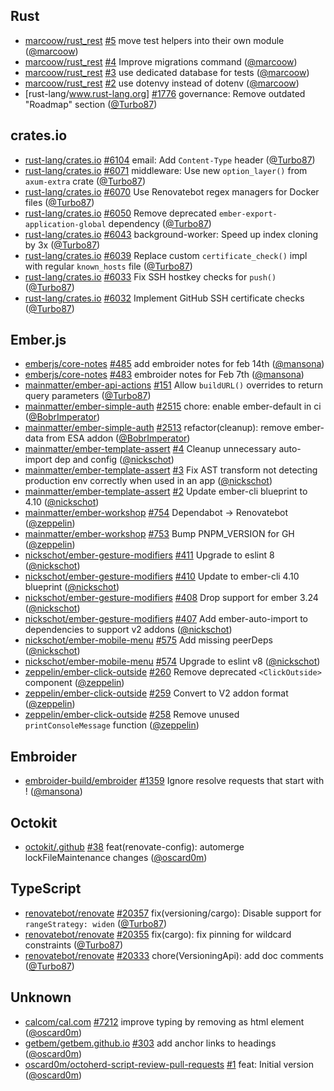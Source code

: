 ## Rust

- [marcoow/rust_rest] [#5](https://github.com/marcoow/rust_rest/pull/5) move test helpers into their own module ([@marcoow])
- [marcoow/rust_rest] [#4](https://github.com/marcoow/rust_rest/pull/4) Improve migrations command ([@marcoow])
- [marcoow/rust_rest] [#3](https://github.com/marcoow/rust_rest/pull/3) use dedicated database for tests ([@marcoow])
- [marcoow/rust_rest] [#2](https://github.com/marcoow/rust_rest/pull/2) use dotenvy instead of dotenv ([@marcoow])
- [rust-lang/www.rust-lang.org] [#1776](https://github.com/rust-lang/www.rust-lang.org/pull/1776) governance: Remove outdated "Roadmap" section ([@Turbo87])

## crates.io

- [rust-lang/crates.io] [#6104](https://github.com/rust-lang/crates.io/pull/6104) email: Add `Content-Type` header ([@Turbo87])
- [rust-lang/crates.io] [#6071](https://github.com/rust-lang/crates.io/pull/6071) middleware: Use new `option_layer()` from `axum-extra` crate ([@Turbo87])
- [rust-lang/crates.io] [#6070](https://github.com/rust-lang/crates.io/pull/6070) Use Renovatebot regex managers for Docker files ([@Turbo87])
- [rust-lang/crates.io] [#6050](https://github.com/rust-lang/crates.io/pull/6050) Remove deprecated `ember-export-application-global` dependency ([@Turbo87])
- [rust-lang/crates.io] [#6043](https://github.com/rust-lang/crates.io/pull/6043) background-worker: Speed up index cloning by 3x ([@Turbo87])
- [rust-lang/crates.io] [#6039](https://github.com/rust-lang/crates.io/pull/6039) Replace custom `certificate_check()` impl with regular `known_hosts` file ([@Turbo87])
- [rust-lang/crates.io] [#6033](https://github.com/rust-lang/crates.io/pull/6033) Fix SSH hostkey checks for `push()` ([@Turbo87])
- [rust-lang/crates.io] [#6032](https://github.com/rust-lang/crates.io/pull/6032) Implement GitHub SSH certificate checks ([@Turbo87])

## Ember.js

- [emberjs/core-notes] [#485](https://github.com/emberjs/core-notes/pull/485) add embroider notes for feb 14th ([@mansona])
- [emberjs/core-notes] [#483](https://github.com/emberjs/core-notes/pull/483) embroider notes for Feb 7th ([@mansona])
- [mainmatter/ember-api-actions] [#151](https://github.com/mainmatter/ember-api-actions/pull/151) Allow `buildURL()` overrides to return query parameters ([@Turbo87])
- [mainmatter/ember-simple-auth] [#2515](https://github.com/mainmatter/ember-simple-auth/pull/2515) chore: enable ember-default in ci ([@BobrImperator])
- [mainmatter/ember-simple-auth] [#2513](https://github.com/mainmatter/ember-simple-auth/pull/2513) refactor(cleanup): remove ember-data from ESA addon ([@BobrImperator])
- [mainmatter/ember-template-assert] [#4](https://github.com/mainmatter/ember-template-assert/pull/4) Cleanup unnecessary auto-import dep and config ([@nickschot])
- [mainmatter/ember-template-assert] [#3](https://github.com/mainmatter/ember-template-assert/pull/3) Fix AST transform not detecting production env correctly when used in an app ([@nickschot])
- [mainmatter/ember-template-assert] [#2](https://github.com/mainmatter/ember-template-assert/pull/2) Update ember-cli blueprint to 4.10 ([@nickschot])
- [mainmatter/ember-workshop] [#754](https://github.com/mainmatter/ember-workshop/pull/754) Dependabot → Renovatebot ([@zeppelin])
- [mainmatter/ember-workshop] [#753](https://github.com/mainmatter/ember-workshop/pull/753)  Bump PNPM_VERSION for GH ([@zeppelin])
- [nickschot/ember-gesture-modifiers] [#411](https://github.com/nickschot/ember-gesture-modifiers/pull/411) Upgrade to eslint 8 ([@nickschot])
- [nickschot/ember-gesture-modifiers] [#410](https://github.com/nickschot/ember-gesture-modifiers/pull/410) Update to ember-cli 4.10 blueprint ([@nickschot])
- [nickschot/ember-gesture-modifiers] [#408](https://github.com/nickschot/ember-gesture-modifiers/pull/408) Drop support for ember 3.24 ([@nickschot])
- [nickschot/ember-gesture-modifiers] [#407](https://github.com/nickschot/ember-gesture-modifiers/pull/407) Add ember-auto-import to dependencies to support v2 addons ([@nickschot])
- [nickschot/ember-mobile-menu] [#575](https://github.com/nickschot/ember-mobile-menu/pull/575) Add missing peerDeps ([@nickschot])
- [nickschot/ember-mobile-menu] [#574](https://github.com/nickschot/ember-mobile-menu/pull/574) Upgrade to eslint v8 ([@nickschot])
- [zeppelin/ember-click-outside] [#260](https://github.com/zeppelin/ember-click-outside/pull/260) Remove deprecated `<ClickOutside>` component ([@zeppelin])
- [zeppelin/ember-click-outside] [#259](https://github.com/zeppelin/ember-click-outside/pull/259) Convert to V2 addon format ([@zeppelin])
- [zeppelin/ember-click-outside] [#258](https://github.com/zeppelin/ember-click-outside/pull/258) Remove unused `printConsoleMessage` function ([@zeppelin])

## Embroider

- [embroider-build/embroider] [#1359](https://github.com/embroider-build/embroider/pull/1359) Ignore resolve requests that start with ! ([@mansona])

## Octokit

- [octokit/.github] [#38](https://github.com/octokit/.github/pull/38) feat(renovate-config): automerge lockFileMaintenance changes ([@oscard0m])

## TypeScript

- [renovatebot/renovate] [#20357](https://github.com/renovatebot/renovate/pull/20357) fix(versioning/cargo): Disable support for `rangeStrategy: widen` ([@Turbo87])
- [renovatebot/renovate] [#20355](https://github.com/renovatebot/renovate/pull/20355) fix(cargo): fix pinning for wildcard constraints ([@Turbo87])
- [renovatebot/renovate] [#20333](https://github.com/renovatebot/renovate/pull/20333) chore(VersioningApi): add doc comments ([@Turbo87])

## Unknown

- [calcom/cal.com] [#7212](https://github.com/calcom/cal.com/pull/7212) improve typing by removing as html element ([@oscard0m])
- [getbem/getbem.github.io] [#303](https://github.com/getbem/getbem.github.io/pull/303) add anchor links to headings ([@oscard0m])
- [oscard0m/octoherd-script-review-pull-requests] [#1](https://github.com/oscard0m/octoherd-script-review-pull-requests/pull/1) feat: Initial version ([@oscard0m])

[@BobrImperator]: https://github.com/BobrImperator
[@Turbo87]: https://github.com/Turbo87
[@mansona]: https://github.com/mansona
[@marcoow]: https://github.com/marcoow
[@nickschot]: https://github.com/nickschot
[@oscard0m]: https://github.com/oscard0m
[@zeppelin]: https://github.com/zeppelin
[calcom/cal.com]: https://github.com/calcom/cal.com
[emberjs/core-notes]: https://github.com/emberjs/core-notes
[embroider-build/embroider]: https://github.com/embroider-build/embroider
[getbem/getbem.github.io]: https://github.com/getbem/getbem.github.io
[mainmatter/ember-api-actions]: https://github.com/mainmatter/ember-api-actions
[mainmatter/ember-simple-auth]: https://github.com/mainmatter/ember-simple-auth
[mainmatter/ember-template-assert]: https://github.com/mainmatter/ember-template-assert
[mainmatter/ember-workshop]: https://github.com/mainmatter/ember-workshop
[marcoow/rust_rest]: https://github.com/marcoow/rust_rest
[nickschot/ember-gesture-modifiers]: https://github.com/nickschot/ember-gesture-modifiers
[nickschot/ember-mobile-menu]: https://github.com/nickschot/ember-mobile-menu
[octokit/.github]: https://github.com/octokit/.github
[oscard0m/octoherd-script-review-pull-requests]: https://github.com/oscard0m/octoherd-script-review-pull-requests
[renovatebot/renovate]: https://github.com/renovatebot/renovate
[rust-lang/crates.io]: https://github.com/rust-lang/crates.io
[rust-lang/www.rust-lang.org]: https://github.com/rust-lang/www.rust-lang.org
[zeppelin/ember-click-outside]: https://github.com/zeppelin/ember-click-outside